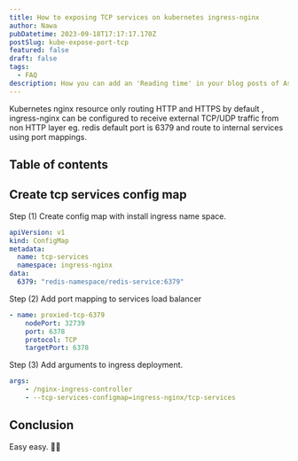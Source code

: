 ```yaml
---
title: How to exposing TCP services on kubernetes ingress-nginx
author: Nawa
pubDatetime: 2023-09-18T17:17:17.170Z
postSlug: kube-expose-port-tcp
featured: false
draft: false
tags:
  - FAQ
description: How you can add an 'Reading time' in your blog posts of AstroPaper.
---
```


Kubernetes nginx resource only routing HTTP and HTTPS by default  , ingress-nginx can be configured to receive external TCP/UDP traffic from non HTTP layer eg. redis default port is 6379 and route to internal services using port mappings.


## Table of contents

## Create tcp services config map

Step (1) Create config map with install ingress name space.

```yaml
apiVersion: v1
kind: ConfigMap
metadata:
  name: tcp-services
  namespace: ingress-nginx
data:
  6379: "redis-namespace/redis-service:6379"
```

Step (2) Add port mapping to services load balancer

```yaml
- name: proxied-tcp-6379
    nodePort: 32739
    port: 6378
    protocol: TCP
    targetPort: 6378
```

Step (3) Add arguments to ingress deployment.

```yaml
args:
    - /nginx-ingress-controller
    - --tcp-services-configmap=ingress-nginx/tcp-services
```


## Conclusion
Easy easy. 🙏🏻
